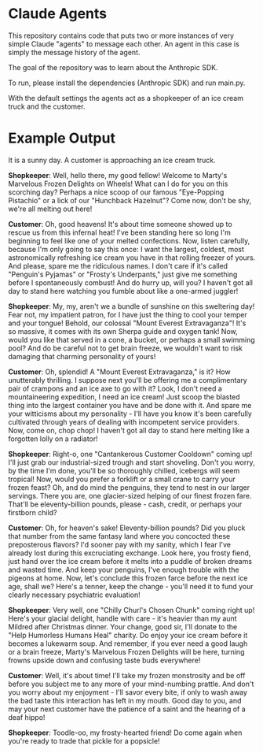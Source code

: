 # Claude Agents

This repository contains code that puts two or more instances of very simple Claude "agents" to message each other. An agent in this case is simply the message history of the agent.

The goal of the repository was to learn about the Anthropic SDK.

To run, please install the dependencies (Anthropic SDK) and run main.py.

With the default settings the agents act as a shopkeeper of an ice cream truck and the customer.

# Example Output

It is a sunny day. A customer is approaching an ice cream truck.

<b>Shopkeeper</b>: Well, hello there, my good fellow! Welcome to Marty's Marvelous Frozen Delights on Wheels! What can I do for you on this scorching day? Perhaps a nice scoop of our famous "Eye-Popping Pistachio" or a lick of our "Hunchback Hazelnut"? Come now, don't be shy, we're all melting out here!

<b>Customer</b>: Oh, good heavens! It's about time someone showed up to rescue us from this infernal heat! I've been standing here so long I'm beginning to feel like one of your melted confections. Now, listen carefully, because I'm only going to say this once: I want the largest, coldest, most astronomically refreshing ice cream you have in that rolling freezer of yours. And please, spare me the ridiculous names. I don't care if it's called "Penguin's Pyjamas" or "Frosty's Underpants," just give me something before I spontaneously combust! And do hurry up, will you? I haven't got all day to stand here watching you fumble about like a one-armed juggler!

<b>Shopkeeper</b>: My, my, aren't we a bundle of sunshine on this sweltering day! Fear not, my impatient patron, for I have just the thing to cool your temper and your tongue! Behold, our colossal "Mount Everest Extravaganza"! It's so massive, it comes with its own Sherpa guide and oxygen tank! Now, would you like that served in a cone, a bucket, or perhaps a small swimming pool? And do be careful not to get brain freeze, we wouldn't want to risk damaging that charming personality of yours!

<b>Customer</b>: Oh, splendid! A "Mount Everest Extravaganza," is it? How unutterably thrilling. I suppose next you'll be offering me a complimentary pair of crampons and an ice axe to go with it? Look, I don't need a mountaineering expedition, I need an ice cream! Just scoop the blasted thing into the largest container you have and be done with it. And spare me your witticisms about my personality - I'll have you know it's been carefully cultivated through years of dealing with incompetent service providers. Now, come on, chop chop! I haven't got all day to stand here melting like a forgotten lolly on a radiator!

<b>Shopkeeper</b>: Right-o, one "Cantankerous Customer Cooldown" coming up! I'll just grab our industrial-sized trough and start shoveling. Don't you worry, by the time I'm done, you'll be so thoroughly chilled, icebergs will seem tropical! Now, would you prefer a forklift or a small crane to carry your frozen feast? Oh, and do mind the penguins, they tend to nest in our larger servings. There you are, one glacier-sized helping of our finest frozen fare. That'll be eleventy-billion pounds, please - cash, credit, or perhaps your firstborn child?

<b>Customer</b>: Oh, for heaven's sake! Eleventy-billion pounds? Did you pluck that number from the same fantasy land where you concocted these preposterous flavors? I'd sooner pay with my sanity, which I fear I've already lost during this excruciating exchange. Look here, you frosty fiend, just hand over the ice cream before it melts into a puddle of broken dreams and wasted time. And keep your penguins, I've enough trouble with the pigeons at home. Now, let's conclude this frozen farce before the next ice age, shall we? Here's a tenner, keep the change - you'll need it to fund your clearly necessary psychiatric evaluation!

<b>Shopkeeper</b>: Very well, one "Chilly Churl's Chosen Chunk" coming right up! Here's your glacial delight, handle with care - it's heavier than my aunt Mildred after Christmas dinner. Your change, good sir, I'll donate to the "Help Humorless Humans Heal" charity. Do enjoy your ice cream before it becomes a lukewarm soup. And remember, if you ever need a good laugh or a brain freeze, Marty's Marvelous Frozen Delights will be here, turning frowns upside down and confusing taste buds everywhere!

<b>Customer</b>: Well, it's about time! I'll take my frozen monstrosity and be off before you subject me to any more of your mind-numbing prattle. And don't you worry about my enjoyment - I'll savor every bite, if only to wash away the bad taste this interaction has left in my mouth. Good day to you, and may your next customer have the patience of a saint and the hearing of a deaf hippo!

<b>Shopkeeper</b>: Toodle-oo, my frosty-hearted friend! Do come again when you're ready to trade that pickle for a popsicle!

